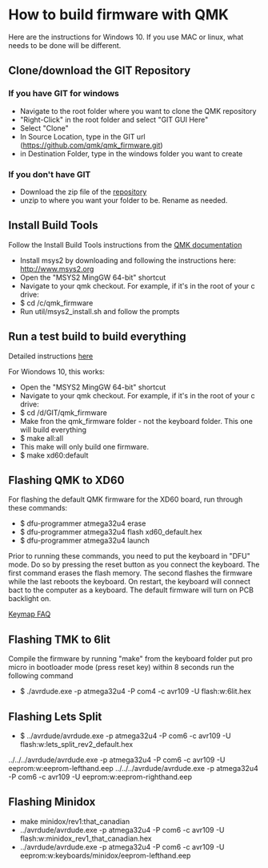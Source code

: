 # How to build firmware with QMK

Here are the instructions for Windows 10. If you use MAC or linux, what needs to be done will be different.

## Clone/download the GIT Repository
### If you have GIT for windows
- Navigate to the root folder where you want to clone the QMK repository
- "Right-Click" in the root folder and select "GIT GUI Here"
- Select "Clone"
- In Source Location, type in the GIT url (https://github.com/qmk/qmk_firmware.git)
- in Destination Folder, type in the windows folder you want to create

### If you don't have GIT
- Download the zip file of the [repository](https://github.com/qmk/qmk_firmware)
- unzip to where you want your folder to be. Rename as needed.

## Install Build Tools
Follow the Install Build Tools instructions from the [QMK documentation](https://docs.qmk.fm/getting_started_build_tools.html)
- Install msys2 by downloading and following the instructions here: http://www.msys2.org
- Open the "MSYS2 MingGW 64-bit" shortcut
- Navigate to your qmk checkout. For example, if it's in the root of your c drive:
- $ cd /c/qmk_firmware
- Run util/msys2_install.sh and follow the prompts

## Run a test build to build everything
Detailed instructions [here](https://docs.qmk.fm/getting_started_make_guide.html)

For Wiondows 10, this works:
- Open the "MSYS2 MingGW 64-bit" shortcut
- Navigate to your qmk checkout. For example, if it's in the root of your c drive:
- $ cd /d/GIT/qmk_firmware
- Make fron the qmk_firmware folder - not the keyboard folder. This one will build everything
- $ make all:all
- This make will only build one firmware.
- $ make xd60:default


## Flashing QMK to XD60
For flashing the default QMK firmware for the XD60 board, run through these commands:

- $ dfu-programmer atmega32u4 erase
- $ dfu-programmer atmega32u4 flash xd60_default.hex
- $ dfu-programmer atmega32u4 launch

Prior to running these commands, you need to put the keyboard in "DFU" mode.  Do so by pressing the reset button as you connect the keyboard.  The first command erases the flash memory. The second flashes the firmware while the last reboots the keyboard. On restart, the keyboard will connect bact to the computer as a keyboard.  The default firmware will turn on PCB backlight on.


[Keymap FAQ](https://docs.qmk.fm/faq_keymap.html)


## Flashing TMK to 6lit

Compile the firmware by running "make" from the keyboard folder
put pro micro in bootloader mode (press reset key)
within 8 seconds run the following command

- $ ./avrdude.exe -p atmega32u4 -P com4  -c avr109 -U flash:w:6lit.hex


## Flashing Lets Split

- $ ../avrdude/avrdude.exe -p atmega32u4 -P com6 -c avr109 -U flash:w:lets_split_rev2_default.hex

../../../avrdude/avrdude.exe -p atmega32u4 -P com6 -c avr109 -U eeprom:w:eeprom-lefthand.eep
../../../avrdude/avrdude.exe -p atmega32u4 -P com6 -c avr109 -U eeprom:w:eeprom-righthand.eep

## Flashing Minidox

- make minidox/rev1:that_canadian
- ../avrdude/avrdude.exe -p atmega32u4 -P com6 -c avr109 -U flash:w:minidox_rev1_that_canadian.hex
- ../avrdude/avrdude.exe -p atmega32u4 -P com6 -c avr109 -U eeprom:w:keyboards/minidox/eeprom-lefthand.eep

